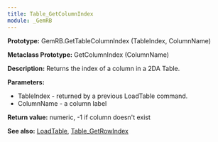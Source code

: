 ```yaml
---
title: Table_GetColumnIndex
module: _GemRB
---
```


**Prototype:** GemRB.GetTableColumnIndex (TableIndex, ColumnName)

**Metaclass Prototype:** GetColumnIndex (ColumnName)

**Description:** Returns the index of a column in a 2DA Table.

**Parameters:**
  * TableIndex - returned by a previous LoadTable command.
  * ColumnName - a column label

**Return value:** numeric, -1 if column doesn't exist

**See also:** [LoadTable](LoadTable.md), [Table_GetRowIndex](Table_GetRowIndex.md)
